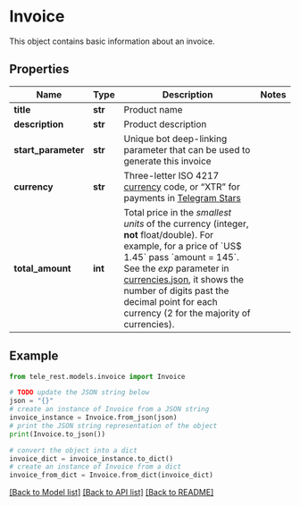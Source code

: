# Invoice

This object contains basic information about an invoice.

## Properties

Name | Type | Description | Notes
------------ | ------------- | ------------- | -------------
**title** | **str** | Product name | 
**description** | **str** | Product description | 
**start_parameter** | **str** | Unique bot deep-linking parameter that can be used to generate this invoice | 
**currency** | **str** | Three-letter ISO 4217 [currency](https://core.telegram.org/bots/payments#supported-currencies) code, or “XTR” for payments in [Telegram Stars](https://t.me/BotNews/90) | 
**total_amount** | **int** | Total price in the *smallest units* of the currency (integer, **not** float/double). For example, for a price of &#x60;US$ 1.45&#x60; pass &#x60;amount &#x3D; 145&#x60;. See the *exp* parameter in [currencies.json](https://core.telegram.org/bots/payments/currencies.json), it shows the number of digits past the decimal point for each currency (2 for the majority of currencies). | 

## Example

```python
from tele_rest.models.invoice import Invoice

# TODO update the JSON string below
json = "{}"
# create an instance of Invoice from a JSON string
invoice_instance = Invoice.from_json(json)
# print the JSON string representation of the object
print(Invoice.to_json())

# convert the object into a dict
invoice_dict = invoice_instance.to_dict()
# create an instance of Invoice from a dict
invoice_from_dict = Invoice.from_dict(invoice_dict)
```
[[Back to Model list]](../README.md#documentation-for-models) [[Back to API list]](../README.md#documentation-for-api-endpoints) [[Back to README]](../README.md)


